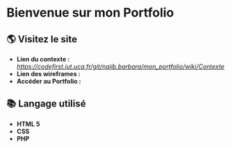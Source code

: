 # Bienvenue sur mon Portfolio

## 🌎 Visitez le site
* **Lien du contexte :**  _https://codefirst.iut.uca.fr/git/najib.barbara/mon_portfolio/wiki/Contexte_
* **Lien des wireframes :** 
* **Accéder au Portfolio :** 
## 📚 Langage utilisé 
* **HTML 5** 
* **CSS**
* **PHP**